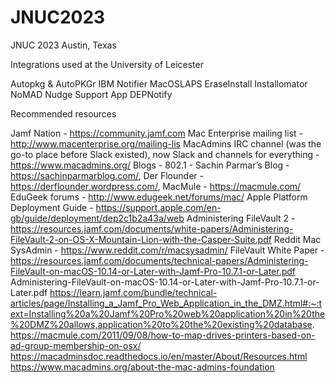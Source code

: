 # JNUC2023
JNUC 2023 Austin, Texas

Integrations used at the University of Leicester

Autopkg & AutoPKGr
IBM Notifier
MacOSLAPS
EraseInstall
Installomator
NoMAD
Nudge
Support App
DEPNotify

Recommended resources

Jamf Nation - https://community.jamf.com
Mac Enterprise mailing list - http://www.macenterprise.org/mailing-lis
MacAdmins IRC channel (was the go-to place before Slack existed), now Slack and channels for everything - https://www.macadmins.org/
Blogs - 802.1 - Sachin Parmar’s Blog - https://sachinparmarblog.com/, Der Flounder - https://derflounder.wordpress.com/, MacMule - https://macmule.com/
EduGeek forums - http://www.edugeek.net/forums/mac/
Apple Platform Deployment Guide - https://support.apple.com/en-gb/guide/deployment/dep2c1b2a43a/web
Administering FileVault 2 - https://resources.jamf.com/documents/white-papers/Administering-FileVault-2-on-OS-X-Mountain-Lion-with-the-Casper-Suite.pdf
Reddit Mac SysAdmin - https://www.reddit.com/r/macsysadmin/
FileVault White Paper - https://resources.jamf.com/documents/technical-papers/Administering-FileVault-on-macOS-10.14-or-Later-with-Jamf-Pro-10.7.1-or-Later.pdf
Administering-FileVault-on-macOS-10.14-or-Later-with-Jamf-Pro-10.7.1-or-Later.pdf
https://learn.jamf.com/bundle/technical-articles/page/Installing_a_Jamf_Pro_Web_Application_in_the_DMZ.html#:~:text=Installing%20a%20Jamf%20Pro%20web%20application%20in%20the%20DMZ%20allows,application%20to%20the%20existing%20database.
https://macmule.com/2011/09/08/how-to-map-drives-printers-based-on-ad-group-membership-on-osx/
https://macadminsdoc.readthedocs.io/en/master/About/Resources.html
https://www.macadmins.org/about-the-mac-admins-foundation
